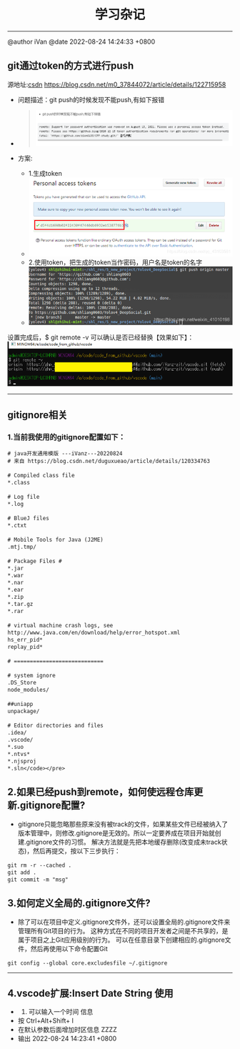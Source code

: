 # <center>学习杂记
---
@author iVan
@date 2022-08-24 14:24:33 +0800
## git通过token的方式进行push
源地址:[csdn](https://blog.csdn.net/m0_37844072/article/details/122715958)
https://blog.csdn.net/m0_37844072/article/details/122715958
- 问题描述：git push的时候发现不能push,有如下报错
- >![](./assets/Snipaste_2022-08-24_12-33-22.png)

- 方案:
    - 1.生成token
    - ![](assets/20191122170943600.png)
    - 2.使用token，把生成的token当作密码，用户名是token的名字
    - ![](assets/5505a44f099b49568d25e3b254fbafca.png)

设置完成后，$ git remote -v 可以确认是否已经替换【效果如下】：
![](assets/token-example1.png)

---

## gitignore相关
### 1.当前我使用的gitignore配置如下：
```ignore
# java开发通用模版 ---iVanz---20220824
# 来自 https://blog.csdn.net/duguxueao/article/details/120334763

# Compiled class file
*.class

# Log file
*.log

# BlueJ files
*.ctxt

# Mobile Tools for Java (J2ME)
.mtj.tmp/

# Package Files #
*.jar
*.war
*.nar
*.ear
*.zip
*.tar.gz
*.rar

# virtual machine crash logs, see http://www.java.com/en/download/help/error_hotspot.xml
hs_err_pid*
replay_pid*

# ============================

# system ignore
.DS_Store
node_modules/

##uniapp
unpackage/

# Editor directories and files
.idea/
.vscode/
*.suo
*.ntvs*
*.njsproj
*.sln</code></pre> 
```
## 2.如果已经push到remote，如何使远程仓库更新.gitignore配置?
- gitignore只能忽略那些原来没有被track的文件，如果某些文件已经被纳入了版本管理中，则修改.gitignore是无效的。所以一定要养成在项目开始就创建.gitignore文件的习惯。
解决方法就是先把本地缓存删除(改变成未track状态)，然后再提交，按以下三步执行：
```git
git rm -r --cached .
git add .
git commit -m "msg"
```

## 3.如何定义全局的.gitignore文件?
- 除了可以在项目中定义.gitignore文件外，还可以设置全局的.gitignore文件来管理所有Git项目的行为。
这种方式在不同的项目开发者之间是不共享的，是属于项目之上Git应用级别的行为。
可以在任意目录下创建相应的.gitignore文件，然后再使用以下命令配置Git
```gitignore
git config --global core.excludesfile ~/.gitignore
```
---

## 4.vscode扩展:Insert Date String 使用
- 1. 可以输入一个时间 信息
- 按 Ctrl+Alt+Shift+ I  
- 在默认参数后面增加时区信息 ZZZZ
- 输出 2022-08-24 14:23:41 +0800